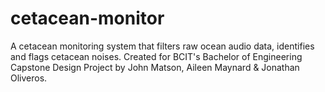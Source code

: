 # cetacean-monitor
 A cetacean monitoring system that filters raw ocean audio data, identifies and flags cetacean noises. Created for BCIT's Bachelor of Engineering Capstone Design Project by John Matson, Aileen Maynard & Jonathan Oliveros.
